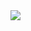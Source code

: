 <img src="https://user-images.githubusercontent.com/73097560/115834477-dbab4500-a447-11eb-908a-139a6edaec5c.gif">
